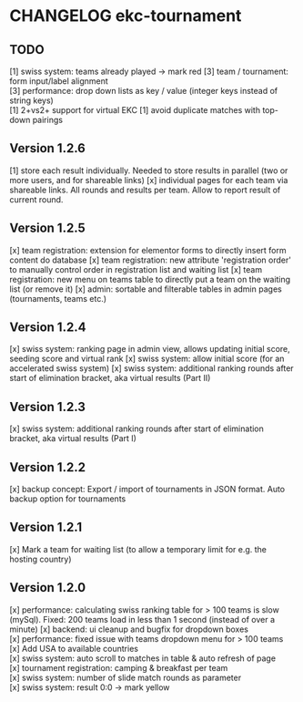 CHANGELOG ekc-tournament
========================

## TODO
[1] swiss system: teams already played -> mark red
[3] team / tournament: form input/label alignment  
[3] performance: drop down lists as key / value (integer keys instead of string keys)  
[1] 2+vs2+ support for virtual EKC
[1] avoid duplicate matches with top-down pairings

## Version 1.2.6
[1] store each result individually. Needed to store results in parallel (two or more users, and for shareable links)
[x] individual pages for each team via shareable links. All rounds and results per team. Allow to report result of current round.

## Version 1.2.5
[x] team registration: extension for elementor forms to directly insert form content do database
[x] team registration: new attribute 'registration order' to manually control order in registration list and waiting list
[x] team registration: new menu on teams table to directly put a team on the waiting list (or remove it)
[x] admin: sortable and filterable tables in admin pages (tournaments, teams etc.)

## Version 1.2.4
[x] swiss system: ranking page in admin view, allows updating initial score, seeding score and virtual rank
[x] swiss system: allow initial score (for an accelerated swiss system)
[x] swiss system: additional ranking rounds after start of elimination bracket, aka virtual results (Part II)

## Version 1.2.3
[x] swiss system: additional ranking rounds after start of elimination bracket, aka virtual results (Part I)

## Version 1.2.2
[x] backup concept: Export / import of tournaments in JSON format. Auto backup option for tournaments

## Version 1.2.1
[x] Mark a team for waiting list (to allow a temporary limit for e.g. the hosting country)  

## Version 1.2.0
[x] performance: calculating swiss ranking table for > 100 teams is slow (mySql). Fixed: 200 teams load in less than 1 second (instead of over a minute)
[x] backend: ui cleanup and bugfix for dropdown boxes  
[x] performance: fixed issue with teams dropdown menu for > 100 teams  
[x] Add USA to available countries  
[x] swiss system: auto scroll to matches in table & auto refresh of page  
[x] tournament registration: camping & breakfast per team  
[x] swiss system: number of slide match rounds as parameter  
[x] swiss system: result 0:0 -> mark yellow